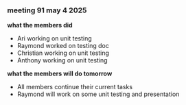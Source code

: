 ### meeting 91 may 4 2025
**what the members did**
- Ari working on unit testing
- Raymond worked on testing doc
- Christian working on unit testing
- Anthony working on unit testing

**what the members will do tomorrow**
- All members continue their current tasks 
- Raymond will work on some unit testing and presentation